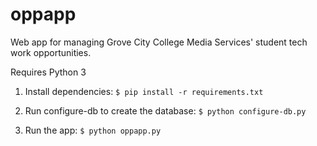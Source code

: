 # oppapp
Web app for managing Grove City College Media Services' student tech work opportunities.

Requires Python 3

1. Install dependencies:
`$ pip install -r requirements.txt`

2. Run configure-db to create the database:
`$ python configure-db.py`

3. Run the app:
`$ python oppapp.py`
